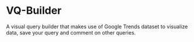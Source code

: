 # VQ-Builder

A visual query builder that makes use of Google Trends dataset to visualize data, save your query and comment on other queries.
